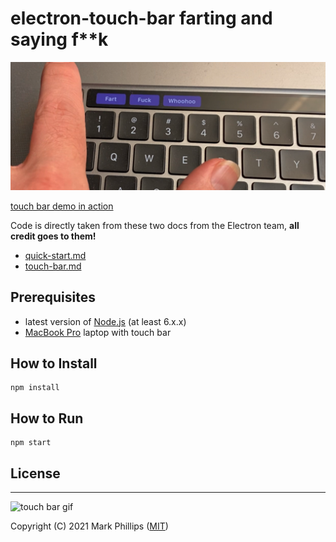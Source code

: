 # electron-touch-bar farting and saying f**k

![touch bar screenshot](./images/demo.png)

[touch bar demo in action](https://youtu.be/X6nTunDjzIc)

Code is directly taken from these two docs from the Electron team, **all credit goes to them!**

* [quick-start.md](https://github.com/electron/electron/blob/master/docs/tutorial/quick-start.md)
* [touch-bar.md](https://github.com/electron/electron/blob/master/docs/api/touch-bar.md)

## Prerequisites

* latest version of [Node.js](https://nodejs.org/) (at least 6.x.x)
* [MacBook Pro](http://www.apple.com/macbook-pro/) laptop with touch bar

## How to Install

    npm install
    
## How to Run

    npm start

## License

---

![touch bar gif](./images/demo.gif)

Copyright (C) 2021 Mark Phillips ([MIT](LICENSE))

